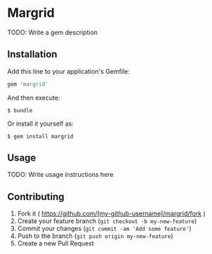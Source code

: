 # Margrid

TODO: Write a gem description

## Installation

Add this line to your application's Gemfile:

```ruby
gem 'margrid'
```

And then execute:

    $ bundle

Or install it yourself as:

    $ gem install margrid

## Usage

TODO: Write usage instructions here

## Contributing

1. Fork it ( https://github.com/[my-github-username]/margrid/fork )
2. Create your feature branch (`git checkout -b my-new-feature`)
3. Commit your changes (`git commit -am 'Add some feature'`)
4. Push to the branch (`git push origin my-new-feature`)
5. Create a new Pull Request
